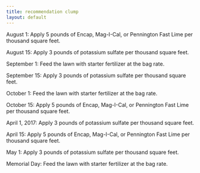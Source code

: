 ```yaml
---
title: recommendation clump
layout: default
---
```


August 1: Apply 5 pounds of Encap, Mag-I-Cal, or Pennington Fast Lime per thousand square feet.

August 15: Apply 3 pounds of potassium sulfate per thousand square feet.

September 1: Feed the lawn with starter fertilizer at the bag rate.

September 15: Apply 3 pounds of potassium sulfate per thousand square feet.

October 1: Feed the lawn with starter fertilizer at the bag rate.

October 15: Apply 5 pounds of Encap, Mag-I-Cal, or Pennington Fast Lime per thousand square feet.

April 1, 2017: Apply 3 pounds of potassium sulfate per thousand square feet.

April 15: Apply 5 pounds of Encap, Mag-I-Cal, or Pennington Fast Lime per thousand square feet.

May 1: Apply 3 pounds of potassium sulfate per thousand square feet.

Memorial Day: Feed the lawn with starter fertilizer at the bag rate.
